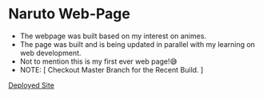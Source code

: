 # Naruto Web-Page

- The webpage was built based on my interest on animes.
- The page was built and is being updated in parallel with my learning on web development.
- Not to mention this is my first ever web page!😅
- NOTE: [ Checkout Master Branch for the Recent Build. ]

[Deployed Site](https://responsiveanimewebpage.netlify.app/)
